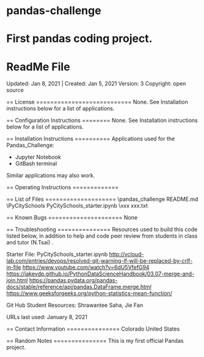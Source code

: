 # pandas-challenge
First pandas coding project.
================
ReadMe File
================

Updated: Jan 8, 2021 | Created: Jan 5, 2021
Version: 3
Copyright: open source

== License ===========================
None. See Installation instructions below for a list of applications.


== Configuration Instructions ========
None. See Installation instructions below for a list of applications.


== Installation Instructions ==========
Applications used for the Pandas_Challenge:
- Jupyter Notebook
- GitBash terminal

Similar applications may also work.


== Operating Instructions =============



== List of Files ====================
\pandas_challenge
README.md
\PyCitySchools
    PyCitySchools_starter.ipynb
    \xxx
        xxx.txt





== Known Bugs =====================
None


== Troubleshooting ===============
Resources used to build this code listed below, in addition to help and code peer review from students in class and tutor (N.Tsai) .

Starter File: PyCitySchools_starter.ipynb
http://vcloud-lab.com/entries/devops/resolved-git-warning-lf-will-be-replaced-by-crlf-in-file
https://www.youtube.com/watch?v=6dU5VfefG94
https://jakevdp.github.io/PythonDataScienceHandbook/03.07-merge-and-join.html
https://pandas.pydata.org/pandas-docs/stable/reference/api/pandas.DataFrame.merge.html
https://www.geeksforgeeks.org/python-statistics-mean-function/

Git Hub Student Resources: Shrawantee Saha, Jie Fan





URLs last used: January 8, 2021




== Contact Information ===============
Colorado   United States


== Random Notes ===============
This is my first official Pandas project.
